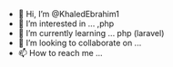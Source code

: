 - 👋 Hi, I’m @KhaledEbrahim1
- 👀 I’m interested in ... ,php 
- 🌱 I’m currently learning ... php (laravel)
- 💞️ I’m looking to collaborate on ...
- 📫 How to reach me ...

<!---
KhaledEbrahim1/KhaledEbrahim1 is a ✨ special ✨ repository because its `README.md` (this file) appears on your GitHub profile.
You can click the Preview link to take a look at your changes.
--->
